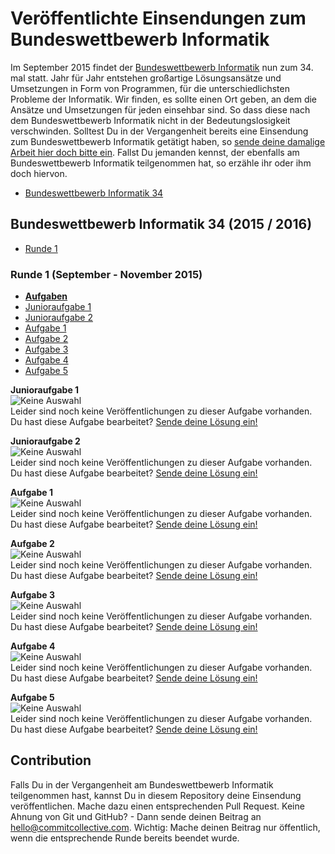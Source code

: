 # Veröffentlichte Einsendungen zum Bundeswettbewerb Informatik
Im September 2015 findet der [Bundeswettbewerb Informatik](http://www.bundeswettbewerb-informatik.de/) nun zum 34. mal statt. Jahr für Jahr entstehen großartige Lösungsansätze und Umsetzungen in Form von Programmen, für die unterschiedlichsten Probleme der Informatik. Wir finden, es sollte einen Ort geben, an dem die Ansätze und Umsetzungen für jeden einsehbar sind. So dass diese nach dem Bundeswettbewerb Informatik nicht in der Bedeutungslosigkeit verschwinden. Solltest Du in der Vergangenheit bereits eine Einsendung zum Bundeswettbewerb Informatik getätigt haben, so [sende deine damalige Arbeit hier doch bitte ein](#contribution). Fallst Du jemanden kennst, der ebenfalls am Bundeswettbewerb Informatik teilgenommen hat, so erzähle ihr oder ihm doch hiervon.

* [Bundeswettbewerb Informatik 34](#bwinf-34)

## <a id="bwinf-34"></a>Bundeswettbewerb Informatik 34 (2015 / 2016)
* [Runde 1](#bwinf-34-r1)

### <a id="bwinf-34-r1"></a>Runde 1 (September - November 2015)
* **[Aufgaben](http://www.bundeswettbewerb-informatik.de/fileadmin/templates/bwinf/aufgaben/bwinf34/aufgabenblatt341_simple.pdf)**
* [Junioraufgabe 1](#bwinf-34-r1-j1)
* [Junioraufgabe 2](#bwinf-34-r1-j2)
* [Aufgabe 1](#bwinf-34-r1-1)
* [Aufgabe 2](#bwinf-34-r1-2)
* [Aufgabe 3](#bwinf-34-r1-3)
* [Aufgabe 4](#bwinf-34-r1-4)
* [Aufgabe 5](#bwinf-34-r1-5)

**<a id="bwinf-34-r1-j1">Junioraufgabe 1</a>**<br>
![Keine Auswahl](http://i.giphy.com/l41lRgNMT8P2I4QRW.gif)<br>
Leider sind noch keine Veröffentlichungen zu dieser Aufgabe vorhanden. Du hast diese Aufgabe bearbeitet? [Sende deine Lösung ein!](#contribution)

**<a id="bwinf-34-r1-j2">Junioraufgabe 2</a>**<br>
![Keine Auswahl](http://i.giphy.com/3oEduMtNnQPlp0DF84.gif)<br>
Leider sind noch keine Veröffentlichungen zu dieser Aufgabe vorhanden. Du hast diese Aufgabe bearbeitet? [Sende deine Lösung ein!](#contribution)

**<a id="bwinf-34-r1-1">Aufgabe 1</a>**<br>
![Keine Auswahl](http://i.giphy.com/vPN3zK9dNL236.gif)<br>
Leider sind noch keine Veröffentlichungen zu dieser Aufgabe vorhanden. Du hast diese Aufgabe bearbeitet? [Sende deine Lösung ein!](#contribution)

**<a id="bwinf-34-r1-2">Aufgabe 2</a>**<br>
![Keine Auswahl](http://i.giphy.com/uWPGqy4rkgllS.gif)<br>
Leider sind noch keine Veröffentlichungen zu dieser Aufgabe vorhanden. Du hast diese Aufgabe bearbeitet? [Sende deine Lösung ein!](#contribution)

**<a id="bwinf-34-r1-3">Aufgabe 3</a>**<br>
![Keine Auswahl](http://i.giphy.com/nR4L10XlJcSeQ.gif)<br>
Leider sind noch keine Veröffentlichungen zu dieser Aufgabe vorhanden. Du hast diese Aufgabe bearbeitet? [Sende deine Lösung ein!](#contribution)

**<a id="bwinf-34-r1-4">Aufgabe 4</a>**<br>
![Keine Auswahl](http://i.giphy.com/Pe5919oNgXol2.gif)<br>
Leider sind noch keine Veröffentlichungen zu dieser Aufgabe vorhanden. Du hast diese Aufgabe bearbeitet? [Sende deine Lösung ein!](#contribution)

**<a id="bwinf-34-r1-5">Aufgabe 5</a>**<br>
![Keine Auswahl](http://i.giphy.com/HoaHfvovCLSvu.gif)<br>
Leider sind noch keine Veröffentlichungen zu dieser Aufgabe vorhanden. Du hast diese Aufgabe bearbeitet? [Sende deine Lösung ein!](#contribution)

## <a id="contribution"></a>Contribution
Falls Du in der Vergangenheit am Bundeswettbewerb Informatik teilgenommen hast, kannst Du in diesem Repository deine Einsendung veröffentlichen. Mache dazu einen entsprechenden Pull Request. Keine Ahnung von Git und GitHub? - Dann sende deinen Beitrag an [hello@commitcollective.com](mailto:hello@commitcollective.com). Wichtig: Mache deinen Beitrag nur öffentlich, wenn die entsprechende Runde bereits beendet wurde.

